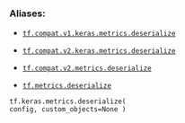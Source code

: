 

### Aliases:

- [ `tf.compat.v1.keras.metrics.deserialize` ](/api_docs/python/tf/keras/metrics/deserialize)

- [ `tf.compat.v2.keras.metrics.deserialize` ](/api_docs/python/tf/keras/metrics/deserialize)

- [ `tf.compat.v2.metrics.deserialize` ](/api_docs/python/tf/keras/metrics/deserialize)

- [ `tf.metrics.deserialize` ](/api_docs/python/tf/keras/metrics/deserialize)


<devsite-code><pre class="prettyprint lang-python" translate="no" dir="ltr" is-upgraded=""><code translate="no" dir="ltr">tf.keras.metrics.deserialize(
    config,
    custom_objects=None
)
</code></pre></devsite-code>
